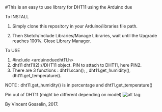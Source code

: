 #This is an easy to use library for DHT11 using the Arduino due 

To INSTALL

1. Simply clone this repository in your Arduino/libraries file path.

2. Then Sketch/Include Libraries/Manage Libraries, wait until the Upgrade reaches 100%.
   Close Library Manager.

To USE

1. #include <arduinoduedht11.h>
2. dht11 dht11(2);//DHT11 object. PIN to attach to DHT11, here PIN2.
3. There are 3 functions : dht11.scan(); , dht11.get_humidity(), dht11.get_temperature().

NOTE : dht11.get_humidity() is in percentage and dht11.get_temperature()

Pin out of DHT11 (might be different depending on model)
![alt tag](http://learning.grobotronics.com/wp-content/uploads/2013/07/DHT11_Pins.jpg)

By Vincent Gosselin, 2017.



